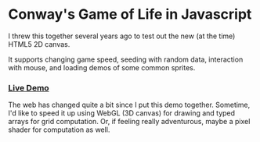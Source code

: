 Conway's Game of Life in Javascript
===================================

I threw this together several years ago to test out the new (at the time) HTML5 2D canvas.

It supports changing game speed, seeding with random data, interaction with mouse, and loading demos of some common sprites.

### [Live Demo](https://github.com/SeanCline/jslife/raw/master/index.html)

The web has changed quite a bit since I put this demo together. Sometime, I'd like to speed it up using WebGL (3D canvas) for drawing and typed arrays for grid computation. Or, if feeling really adventurous, maybe a pixel shader for computation as well.